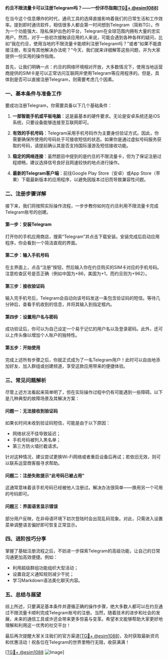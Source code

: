 **约旦不限流量卡可以注册Telegram吗？——一份详尽指南[[TG💪+ @esim1088](https://t.me/s/esim1088)]**

在当今这个信息爆炸的时代，通讯工具的选择直接影响着我们的日常生活和工作效率。提到即时通讯软件，相信很多人都会第一时间想到Telegram（简称TG）。作为一个功能强大、隐私保护出色的平台，Telegram在全球范围内拥有大量的忠实用户。然而，对于一些初次接触该应用的人来说，可能会遇到各种各样的疑问，比如“我在约旦，使用当地的不限流量卡能顺利注册Telegram吗？”或者“如果不能直接注册，有没有其他解决办法呢？”今天，我们就来详细解答这些问题，并为大家提供一份实用的操作指南。

首先，让我们明确一点：约旦的网络环境相对开放，大多数情况下，使用当地运营商提供的SIM卡是可以正常访问互联网并使用Telegram等应用程序的。但是，具体到是否可以直接注册Telegram，则需要考虑几个因素。

### **一、基本条件与准备工作**

要成功注册Telegram，你需要具备以下几个基础条件：

1. **一部智能手机或平板电脑**：这是最基本的硬件要求。无论是安卓系统还是iOS系统，只要设备能够连接至互联网即可。
   
2. **有效的手机号码**：Telegram采用手机号码作为主要身份验证方式。因此，你需要确保所使用的号码处于可接收短信的状态。如果你是通过虚拟号码服务获取的号码，请提前确认其是否支持国际漫游及短信接收功能。

3. **稳定的网络连接**：虽然题目中提到的是约旦的不限流量卡，但为了保证注册过程顺畅，建议选择信号良好且网速较快的地点进行操作。

4. **最新的Telegram客户端**：前往Google Play Store（安卓）或App Store（苹果）下载最新版本的应用程序，以避免因版本过旧而导致兼容性问题。

### **二、注册步骤详解**

接下来，我们将按照实际操作流程，一步步教你如何在约旦利用不限流量卡完成Telegram账号的创建。

#### **第一步：安装Telegram**
打开你的手机应用商店，搜索“Telegram”并点击下载安装。安装完成后启动应用程序，你会看到一个简洁直观的界面。

#### **第二步：输入手机号码**
在主界面上，点击“注册”按钮，然后输入你在约旦购买的SIM卡对应的手机号码。注意检查区号是否正确（例如中国为+86，美国为+1，而约旦则为+962）。

#### **第三步：接收验证码**
输入完手机号后，Telegram会自动向该号码发送一条包含验证码的短信。等待几分钟后，查看手机收到的信息，并将其输入到指定框内。

#### **第四步：设置用户名与密码**
成功验证后，你可以为自己设定一个易于记忆的用户名以及登录密码。此外，还可以上传头像以增加个人账户的独特性。

#### **第五步：开始使用**
完成上述所有步骤之后，你就正式成为了一名Telegram用户！此时可以自由地添加好友、加入群组或创建频道，享受这款应用带来的便捷体验。

### **三、常见问题解析**

尽管上述方法看起来简单明了，但在实际操作过程中仍有可能遇到一些障碍。以下是几种典型的故障场景及其解决方案：

#### **问题一：无法接收到验证码**
如果长时间未收到验证码短信，可能是由于以下原因：
- 网络状况不佳导致延迟；
- 手机号码被列入黑名单；
- 第三方防火墙拦截请求。

针对这种情况，建议尝试更换Wi-Fi网络或者重启设备后再试；若依旧无效，则可以联系运营商客服寻求帮助。

#### **问题二：注册失败提示“此号码已被占用”**
这通常意味着该手机号码已经被他人注册过。解决办法很简单——换用另一个可用的号码即可。

#### **问题三：界面语言显示错误**
部分用户反映，在非母语环境下初次登陆时会出现乱码现象。对此，只需进入设置菜单调整语言偏好即可恢复正常显示。

### **四、进阶技巧分享**

掌握了基础注册流程之后，不妨进一步探索Telegram的高级功能，让自己的日常沟通更加高效便捷。例如：
- 利用超级群组功能组织大型活动；
- 设置自定义通知规则减少干扰；
- 学习Markdown语法美化聊天内容。

### **五、总结与展望**

综上所述，只要满足基本条件并遵循正确的操作步骤，绝大多数人都可以在约旦通过不限流量卡顺利完成Telegram账号的注册。当然，随着技术的进步和社会的发展，未来的通信工具或许还会带来更多惊喜与变革。希望本文能够帮助大家更好地理解和利用这一优秀的社交平台！

最后再次提醒大家关注我们的官方渠道[[TG💪+ @esim1088](https://t.me/s/esim1088)]，及时获取最新资讯和优惠活动！祝各位在Telegram的世界里畅行无阻，收获满满！

[[TG💪+ @esim1088](https://t.me/s/esim1088) ![Image](https://i.postimg.cc/4NQfJmqS/Snipaste-2025-05-13-00-14-12.png)]